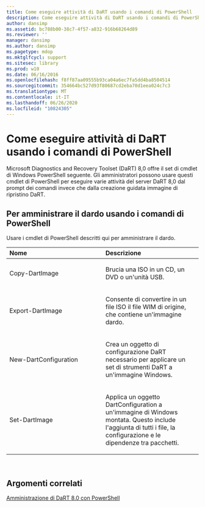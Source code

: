 ```yaml
---
title: Come eseguire attività di DaRT usando i comandi di PowerShell
description: Come eseguire attività di DaRT usando i comandi di PowerShell
author: dansimp
ms.assetid: bc788b00-38c7-4f57-a832-916b68264d89
ms.reviewer: ''
manager: dansimp
ms.author: dansimp
ms.pagetype: mdop
ms.mktglfcycl: support
ms.sitesec: library
ms.prod: w10
ms.date: 06/16/2016
ms.openlocfilehash: f8ff87aa09555b93ca04a6ec7fa5dd4ba8504514
ms.sourcegitcommit: 354664bc527d93f80687cd2eba70d1eea024c7c3
ms.translationtype: MT
ms.contentlocale: it-IT
ms.lasthandoff: 06/26/2020
ms.locfileid: "10824305"
---
```

# Come eseguire attività di DaRT usando i comandi di PowerShell


Microsoft Diagnostics and Recovery Toolset (DaRT) 8,0 offre il set di cmdlet di Windows PowerShell seguente. Gli amministratori possono usare questi cmdlet di PowerShell per eseguire varie attività del server DaRT 8,0 dal prompt dei comandi invece che dalla creazione guidata immagine di ripristino DaRT.

## Per amministrare il dardo usando i comandi di PowerShell


Usare i cmdlet di PowerShell descritti qui per amministrare il dardo.

<table>
<colgroup>
<col width="50%" />
<col width="50%" />
</colgroup>
<thead>
<tr class="header">
<th align="left">Nome</th>
<th align="left">Descrizione</th>
</tr>
</thead>
<tbody>
<tr class="odd">
<td align="left"><p>Copy-DartImage</p></td>
<td align="left"><p>Brucia una ISO in un CD, un DVD o un'unità USB.</p></td>
</tr>
<tr class="even">
<td align="left"><p>Export-DartImage</p></td>
<td align="left"><p>Consente di convertire in un file ISO il file WIM di origine, che contiene un'immagine dardo.</p></td>
</tr>
<tr class="odd">
<td align="left"><p>New-DartConfiguration</p></td>
<td align="left"><p>Crea un oggetto di configurazione DaRT necessario per applicare un set di strumenti DaRT a un'immagine Windows.</p></td>
</tr>
<tr class="even">
<td align="left"><p>Set-DartImage</p></td>
<td align="left"><p>Applica un oggetto DartConfiguration a un'immagine di Windows montata. Questo include l'aggiunta di tutti i file, la configurazione e le dipendenze tra pacchetti.</p></td>
</tr>
</tbody>
</table>

 

## Argomenti correlati


[Amministrazione di DaRT 8.0 con PowerShell](administering-dart-80-using-powershell-dart-8.md)

 

 






